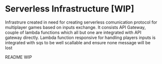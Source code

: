 # Serverless Infrastructure [WIP]
Infrastrure created in need for creating serverless comunication protocol for multiplayer games based on inputs exchange.
It consists API Gateway, couple of lambda functions which all but one are integrated with API gateway directly. Lambda function responsive for handling players inputs is integrated with sqs to be well scallable and ensure none message will be lost


README WIP
